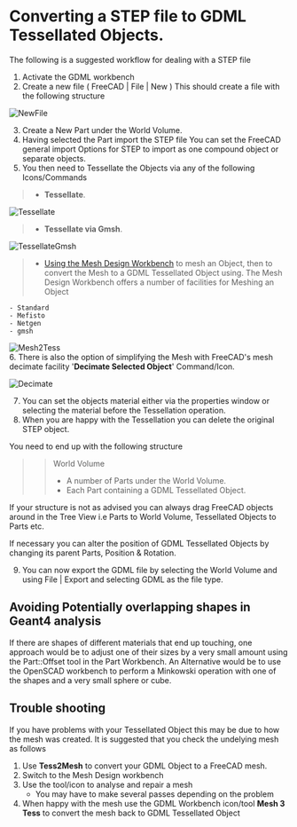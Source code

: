 # Converting a STEP file to GDML Tessellated Objects.

The following is a suggested workflow for dealing with a STEP file
1. Activate the GDML workbench
2. Create a new file ( FreeCAD | File | New )
This should create a file with the following structure

![NewFile](https://github.com/KeithSloan/GDML/wiki/wiki_images/NewFile.jpg)

3. Create a New Part under the World Volume.
4. Having selected the Part import the STEP file
You can set the FreeCAD general import Options for STEP to import as one compound object or separate objects.
5. You then need to Tessellate the Objects via any of the following Icons/Commands
> * **Tessellate**. 

![Tessellate](https://github.com/KeithSloan/GDML/wiki/wiki_images/GDML_Tessellate.svg)
> * **Tessellate via Gmsh**. 

![TessellateGmsh](https://github.com/KeithSloan/GDML/wiki/wiki_images/GDML_Tessellate_Gmsh.svg)

> * [Using the Mesh Design Workbench](https://github.com/KeithSloan/GDML/wiki/UsingMeshWorkBench) to mesh an Object, then to convert the Mesh to a GDML Tessellated Object using.
The Mesh Design Workbench offers a number of facilities for Meshing an Object
    
    - Standard
    - Mefisto
    - Netgen
    - gmsh

![Mesh2Tess](https://github.com/KeithSloan/GDML/wiki/wiki_images/GDML_Mesh2Tess.svg)  
6. There is also the option of simplifying the Mesh with FreeCAD's mesh decimate facility
'**Decimate Selected Object**' Command/Icon. 

![Decimate](https://github.com/KeithSloan/GDML/wiki/wiki_images/GDML_Decimate.svg) 

7. You can set the objects material either via the properties window or selecting the material before the Tessellation operation.
8. When you are happy with the Tessellation you can delete the original STEP object.

You need to end up with the following structure 
>> World Volume
>> * A number of Parts under the World Volume.
>> * Each Part containing a GDML Tessellated Object.

If your structure is not as advised you can always drag FreeCAD objects around in the Tree View i.e Parts to World Volume,
Tessellated Objects to Parts etc.

If necessary you can alter the position of GDML Tessellated Objects by changing its parent Parts, Position & Rotation.

9. You can now export the GDML file by selecting the World Volume and using File | Export and selecting GDML as the file type. 

## Avoiding Potentially overlapping shapes in Geant4 analysis
If there are shapes of different materials that end up touching, one approach would be to adjust one of their sizes by a very small amount using the Part::Offset tool in the Part Workbench. An Alternative would be to use the OpenSCAD workbench to perform a Minkowski operation with one of the shapes and a very small sphere or cube.
## Trouble shooting
If you have problems with your Tessellated Object this may be due to how the mesh was created.
It is suggested that you check the undelying mesh as follows
1. Use **Tess2Mesh** to convert your GDML Object to a FreeCAD mesh.
2. Switch to the Mesh Design workbench
3. Use the tool/icon to analyse and repair a mesh
   - You may have to make several passes depending on the problem
4. When happy with the mesh use the GDML Workbench icon/tool **Mesh 3 Tess** to convert the mesh back to GDML Tessellated Object